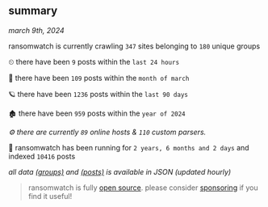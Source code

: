 
## summary
_march 9th, 2024_

ransomwatch is currently crawling `347` sites belonging to `180` unique groups

⏲ there have been `9` posts within the `last 24 hours`

🦈 there have been `109` posts within the `month of march`

🪐 there have been `1236` posts within the `last 90 days`

🏚 there have been `959` posts within the `year of 2024`

_⚙️ there are currently `89` online hosts & `110` custom parsers._

🦕 ransomwatch has been running for `2 years, 6 months and 2 days` and indexed `10416` posts

_all data  [(groups)](http://ransomwhat.telemetry.ltd/groups) and [(posts)](http://ransomwhat.telemetry.ltd/posts) is available in JSON (updated hourly)_

> ransomwatch is fully [open source](https://github.com/joshhighet/ransomwatch#ransomwatch--). please consider [sponsoring](https://github.com/sponsors/joshhighet) if you find it useful!
